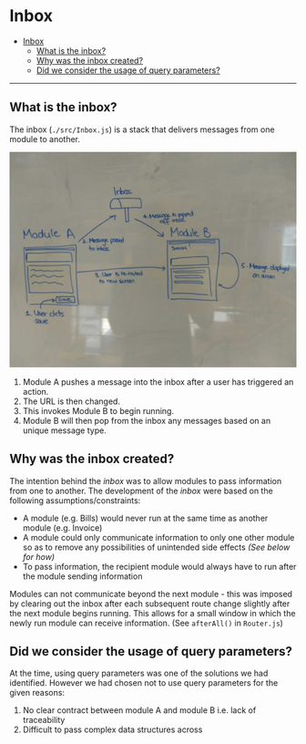 # Inbox

- [Inbox](#inbox)
  - [What is the inbox?](#what-is-the-inbox)
  - [Why was the inbox created?](#why-was-the-inbox-created)
  - [Did we consider the usage of query parameters?](#did-we-consider-the-usage-of-query-parameters)

---

## What is the inbox?

The inbox (`./src/Inbox.js`) is a stack that delivers messages from one module to another.

![simple inbox diagram](images/inbox-flow.jpg)

1. Module A pushes a message into the inbox after a user has triggered an action.
2. The URL is then changed.
3. This invokes Module B to begin running.
4. Module B will then pop from the inbox any messages based on an unique message type.

## Why was the inbox created?

The intention behind the _inbox_ was to allow modules to pass information from one to another. The development of the _inbox_ were based on the following assumptions/constraints:

- A module (e.g. Bills) would never run at the same time as another module (e.g. Invoice)
- A module could only communicate information to only one other module so as to remove any possibilities of unintended side effects *(See below for how)*
- To pass information, the recipient module would always have to run after the module sending information

Modules can not communicate beyond the next module - this was imposed by clearing out the inbox after each subsequent route change slightly after the next module begins running. This allows for a small window in which the newly run module can receive information. (See `afterAll()` in `Router.js`)

## Did we consider the usage of query parameters?

At the time, using query parameters was one of the solutions we had identified. However we had chosen not to use query parameters for the given reasons:
1. No clear contract between module A and module B i.e. lack of traceability
2. Difficult to pass complex data structures across

